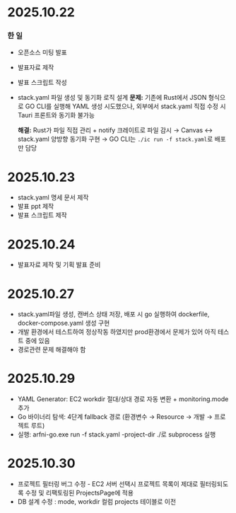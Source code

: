 # 2025.10.22

### 한 일
- 오픈소스 미팅 발표
- 발표자료 제작
- 발표 스크립트 작성
- stack.yaml 파일 생성 및 동기화 로직 설계
    **문제:** 
    기존에 Rust에서 JSON 형식으로 GO CLI를 실행해 YAML 생성 시도했으나, 
    외부에서 stack.yaml 직접 수정 시 Tauri 프론트와 동기화 불가능

    **해결:**
    Rust가 파일 직접 관리 + notify 크레이트로 파일 감시
    → Canvas ↔ stack.yaml 양방향 동기화 구현
    → GO CLI는 `./ic run -f stack.yaml`로 배포만 담당

# 2025.10.23
- stack.yaml 명세 문서 제작
- 발표 ppt 제작
- 발표 스크립트 제작

# 2025.10.24
- 발표자료 제작 및 기획 발표 준비

# 2025.10.27
- stack.yaml파일 생성, 캔버스 상태 저장, 배포 시 go 실행하여 dockerfile, docker-compose.yaml 생성 구현
- 개발 환경에서 테스트하여 정상작동 하였지만 prod환경에서 문제가 있어 아직 테스트 중에 있음
- 경로관련 문제 해결해야 함

# 2025.10.29
- YAML Generator: EC2 workdir 절대/상대 경로 자동 변환 + monitoring.mode 추가
- Go 바이너리 탐색: 4단계 fallback 경로 (환경변수 → Resource → 개발 → 프로젝트 루트)
- 실행: arfni-go.exe run -f stack.yaml -project-dir ./로 subprocess 실행

# 2025.10.30
- 프로젝트 필터링 버그 수정 - EC2 서버 선택시 프로젝트 목록이 제대로 필터링되도록 수정 및 리팩토링된 ProjectsPage에 적용
- DB 설계 수정 : mode, workdir 컬럼 projects 테이블로 이전
